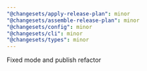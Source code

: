 ```yaml
---
"@changesets/apply-release-plan": minor
"@changesets/assemble-release-plan": minor
"@changesets/config": minor
"@changesets/cli": minor
"@changesets/types": minor
---
```


Fixed mode and publish refactor
